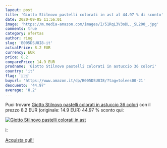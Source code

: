 ```yaml
---
layout: post
title: 'Giotto Stilnovo pastelli colorati in ast al 44.97 % di sconto'
date: 2020-09-05 11:56:01
image: 'https://m.media-amazon.com/images/I/51RqL3V3oDL._SL200_.jpg'
comments: true
category: ofertas
author: ring
slug: 'B005DSU8I8-it'
actualPrice: 8.2 EUR
currency: EUR
price: 8.2
comparePrice: 14.9 EUR
prodname: 'Giotto Stilnovo pastelli colorati in astuccio 36 colori'
country: 'it'
flag: '🇮🇹'
buyurl: 'https://www.amazon.it/dp/B005DSU8I8/?tag=tolees00-21'
descuento: '44.97'
average: '8.2'
---
```


Puoi trovare [Giotto Stilnovo pastelli colorati in astuccio 36 colori](https://www.amazon.it/dp/B005DSU8I8/?tag=tolees00-21) con il prezzo 8.2 EUR (originale: 14.9 EUR) 44.97 % sconto qui:

[![Giotto Stilnovo pastelli colorati in ast](https://m.media-amazon.com/images/I/51RqL3V3oDL._SL200_.jpg)](https://www.amazon.it/dp/B005DSU8I8/?tag=tolees00-21)

ℹ️:


[Acquista qui!!](https://www.amazon.it/dp/B005DSU8I8/?tag=tolees00-21)
